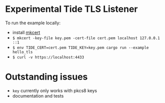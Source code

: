 # Experimental Tide TLS Listener

To run the example locally:
* install [mkcert](https://github.com/FiloSottile/mkcert)
* `$ mkcert -key-file key.pem -cert-file cert.pem localhost 127.0.0.1 ::1`
* `$ env TIDE_CERT=cert.pem TIDE_KEY=key.pem cargo run --example hello_tls`
* `$ curl -v https://localhost:4433`

# Outstanding issues

* `key` currently only works with pkcs8 keys
* documentation and tests
